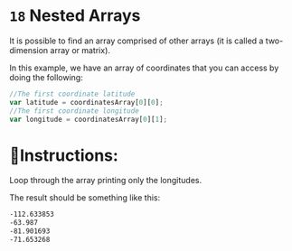 # `18` Nested Arrays

It is possible to find an array comprised of other arrays (it is called a two-dimension array or matrix).

In this example, we have an array of coordinates that you can access by doing the following:

```js
//The first coordinate latitude
var latitude = coordinatesArray[0][0];
//The first coordinate longitude
var longitude = coordinatesArray[0][1];
```

# 📝Instructions:
Loop through the array printing only the longitudes.

The result should be something like this:

```md
-112.633853
-63.987
-81.901693
-71.653268
```